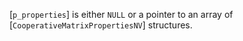 [`p_properties`] is either `NULL` or a pointer to an array of
[`CooperativeMatrixPropertiesNV`] structures.
